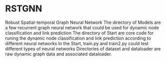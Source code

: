 # RSTGNN
Robust Spatial-temporal Graph Neural Network
The directory of Models are a few recurrent graph neural network that could be used for dynamic node classification and link prediction
The directory of Start are core code for runing the dynamic node classification and link prediction according to different neural networks
In the Start, train.py and train2.py could test different types of neural networks
Directories of dataset and dataloader are raw dynamic graph data and associated dataloader. 
